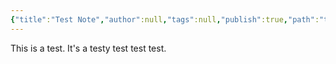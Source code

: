 ```yaml
---
{"title":"Test Note","author":null,"tags":null,"publish":true,"path":"test-note.md","permalink":"/test-note/","PassFrontmatter":true}
---
```



This is a test. It's a testy test test test.